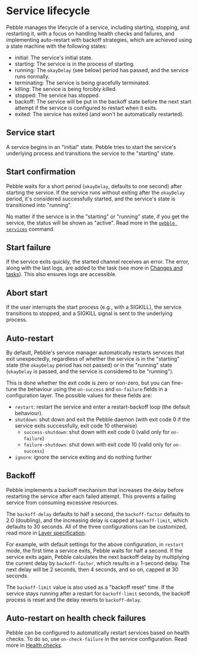 # Service lifecycle

Pebble manages the lifecycle of a service, including starting, stopping, and restarting it, with a focus on handling health checks and failures, and implementing auto-restart with backoff strategies, which are achieved using a state machine with the following states:

- initial: The service's initial state.
- starting: The service is in the process of starting.
- running: The `okayDelay` (see below) period has passed, and the service runs normally.
- terminating: The service is being gracefully terminated.
- killing: The service is being forcibly killed.
- stopped: The service has stopped.
- backoff: The service will be put in the backoff state before the next start attempt if the service is configured to restart when it exits.
- exited: The service has exited (and won't be automatically restarted).

## Service start

A service begins in an "initial" state. Pebble tries to start the service's underlying process and transitions the service to the "starting" state.

## Start confirmation

Pebble waits for a short period (`okayDelay`, defaults to one second) after starting the service. If the service runs without exiting after the `okayDelay` period, it's considered successfully started, and the service's state is transitioned into "running".

No matter if the service is in the "starting" or "running" state, if you get the service, the status will be shown as "active". Read more in the [`pebble services`](#reference_pebble_services_command) command.

## Start failure

If the service exits quickly, the started channel receives an error. The error, along with the last logs, are added to the task (see more in [Changes and tasks](/reference/changes-and-tasks.md)). This also ensures logs are accessible.

## Abort start

If the user interrupts the start process (e.g., with a SIGKILL), the service transitions to stopped, and a SIGKILL signal is sent to the underlying process.

## Auto-restart

By default, Pebble's service manager automatically restarts services that exit unexpectedly, regardless of whether the service is in the "starting" state (the `okayDelay` period has not passed) or in the "running" state (`okayDelay` is passed, and the service is considered to be "running").

This is done whether the exit code is zero or non-zero, but you can fine-tune the behaviour using the `on-success` and `on-failure` fields in a configuration layer. The possible values for these fields are:

* `restart`: restart the service and enter a restart-backoff loop (the default behaviour).
* `shutdown`: shut down and exit the Pebble daemon (with exit code 0 if the service exits successfully, exit code 10 otherwise)
  - `success-shutdown`: shut down with exit code 0 (valid only for `on-failure`)
  - `failure-shutdown`: shut down with exit code 10 (valid only for `on-success`)
* `ignore`: ignore the service exiting and do nothing further

## Backoff

Pebble implements a backoff mechanism that increases the delay before restarting the service after each failed attempt. This prevents a failing service from consuming excessive resources.

The `backoff-delay` defaults to half a second, the `backoff-factor` defaults to 2.0 (doubling), and the increasing delay is capped at `backoff-limit`, which defaults to 30 seconds. All of the three configurations can be customized, read more in [Layer specification](../reference/layer-specification).

For example, with default settings for the above configuration, in `restart` mode, the first time a service exits, Pebble waits for half a second. If the service exits again, Pebble calculates the next backoff delay by multiplying the current delay by `backoff-factor`, which results in a 1-second delay. The next delay will be 2 seconds, then 4 seconds, and so on, capped at 30 seconds.

The `backoff-limit` value is also used as a "backoff reset" time. If the service stays running after a restart for `backoff-limit` seconds, the backoff process is reset and the delay reverts to `backoff-delay`.

## Auto-restart on health check failures

Pebble can be configured to automatically restart services based on health checks. To do so, use `on-check-failure` in the service configuration. Read more in [Health checks](health-checks).
